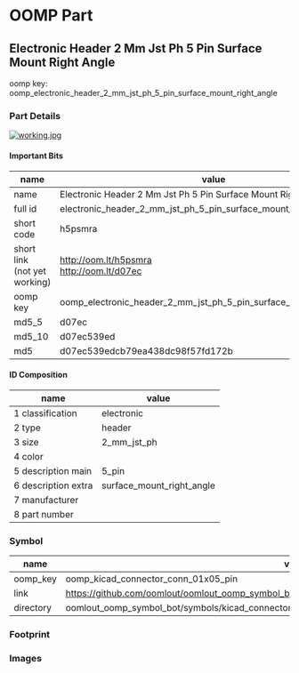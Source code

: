 # OOMP Part  
## Electronic Header 2 Mm Jst Ph 5 Pin Surface Mount Right Angle  
  
oomp key: oomp_electronic_header_2_mm_jst_ph_5_pin_surface_mount_right_angle  
  
### Part Details  
  
[![working.jpg](working_600.jpg)](working.jpg)  
  
#### Important Bits  
| name | value | 
| --- | --- | 
| name | Electronic Header 2 Mm Jst Ph 5 Pin Surface Mount Right Angle | 
| full id | electronic_header_2_mm_jst_ph_5_pin_surface_mount_right_angle | 
| short code | h5psmra | 
| short link<br>(not yet working) | http://oom.lt/h5psmra<br>http://oom.lt/d07ec | 
| oomp key | oomp_electronic_header_2_mm_jst_ph_5_pin_surface_mount_right_angle | 
| md5_5 | d07ec | 
| md5_10 | d07ec539ed | 
| md5 | d07ec539edcb79ea438dc98f57fd172b | 
#### ID Composition  
| name | value | 
| --- | --- | 
| 1 classification | electronic | 
| 2 type | header | 
| 3 size | 2_mm_jst_ph | 
| 4 color |  | 
| 5 description main | 5_pin | 
| 6 description extra | surface_mount_right_angle | 
| 7 manufacturer |  | 
| 8 part number |  | 
### Symbol  
| name | value | 
| --- | --- | 
| oomp_key | oomp_kicad_connector_conn_01x05_pin | 
| link | https://github.com/oomlout/oomlout_oomp_symbol_bot/tree/main/symbols/kicad_connector_conn_01x05_pin | 
| directory | oomlout_oomp_symbol_bot/symbols/kicad_connector_conn_01x05_pin//working/working.kicad_sym | 
### Footprint  
### Images  
